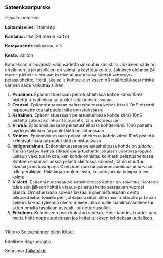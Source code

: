 ### Sateenkaaripurske

*7-piirin luominen*

**Loitsimisviive:** 1 toiminto

**Kantama:** itse (24 metrin kartio)

**Komponentit:** taikasana, ele

**Kesto:** välitön

Kahdeksan moniväristä valonsädettä sinkoutuu käsistäsi. Jokainen säde on erivärinen ja jokaisella on eri voima ja käyttötarkoitus. Jokaisen olennon 24 metrin päähän ulottuvan kartion alueella tulee heittää ketteryys-pelastusheitto. Heitä jokaiselle kohteelle erikseen n8 määritelläksesi minkä värinen säde vaikuttaa siihen.

1. **Punainen.** Epäonnistuessaan pelastusheitossa kohde kärsii 10n6 pistettä tulivahinkoa tai puolet siitä onnistuessaan. 
2. **Oranssi.** Epäonnistuessaan pelastusheitossa kohde kärsii 10n6 pistettä happovahinkoa tai puolet siitä onnistuessaan. 
3. **Keltainen.** Epäonnistuessaan pelastusheitossa kohde kärsii 10n6 pistettä salamavahinkoa tai puolet siitä onnistuessaan. 
4. **Vihreä.** Epäonnistuessaan pelastusheitossa kohde kärsii 10n6 pistettä myrkkyvahinkoa tai puolet siitä onnistuessaan. 
5. **Sininen.** Epäonnistuessaan pelastusheitossa kohde kärsii 10n6 pistettä kylmävahinkoa tai puolet siitä onnistuessaan. 
6. **Indigonsininen.** Epäonnistuessaan pelastusheitossa kohde on *sidottu*. Tämän täytyy heittää sitkeys-pelastusheitto jokaisen vuoronsa lopuksi. Loitsun vaikutus lakkaa, kun kohde onnistuu kolmesti pelastusheitossa. Kohteen epäonnistuessa pelastusheitossa kolmesti, tämä muuttuu kiveksi ja on *kivettynyt*. Onnistumisten tai epäonnistumisten ei tarvitse tulla peräkkäin. Pidä kirjaa molemmista, kunnes jompia kumpia tulee kolme.
7. **Violetti.** Epäonnistuessaan pelastusheitossa kohde on *sokaistu*. Kohteen tulee sen jälkeen heittää viisaus-pelastusheitto seuraavan vuorosi alussa. Onnistuessaan sokeus lakkaa. Epäonnistuessaan olento teleporttautuu toiselle pelinjohtajan päättämälle maailmatasolle ja tämän sokeus lakkaa (yleensä olento menee joko omalle maailmatasolleen tai sitten omalta tasoltaan astraali- tai eetteritasolle). 
8. **Erikoinen.** Kohteeseen osuu kaksi eri sädettä. Heitä kahdesti uudestaan, mutta heitä noppa uudestaan jos heität tuloksen kahdeksan uudelleen.

---

Ylätaso [Seitsemännen piirin loitsut](7_piirin_loitsut)

Edellinen [Regeneraatio](Regeneraatio)

Seuraava [Taikahäkki](Taikahäkki)

